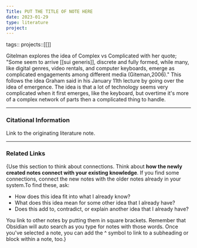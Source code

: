 ```yaml
---
Title: PUT THE TITLE OF NOTE HERE
date: 2023-01-29
type: literature
project:
---
```

tags:: 
projects::[[]]


Gitelman explores the idea of Complex vs Complicated with her quote; "Some seem to arrive [[sui generis]], discrete and fully formed, while many, like digital genres, video rentals, and computer keyboards, emerge as complicated engagements among different media (Giteman,2006)." This follows the idea Graham said in his January 11th lecture by going over the idea of emergence. The idea is that a lot of technology seems very complicated when it first emerges, like the keyboard, but overtime it's more of a complex network of parts then a complicated thing to handle. 

---
### Citational Information

Link to the originating literature note.

---

### Related Links

{Use this section to think about connections. Think about **how the newly created notes connect with your existing knowledge**. If you find some connections, connect the new notes with the older notes already in your system.To find these, ask:

-   How does this idea fit into what I already know?
-   What does this idea mean for some other idea that I already have?
-   Does this add to, contradict, or explain another idea that I already have?

You link to other notes by putting them in square brackets. Remember that Obsidian will auto search as you type for notes with those words. Once you've selected a note, you can add the ^ symbol to link to a subheading or block within a note, too.}